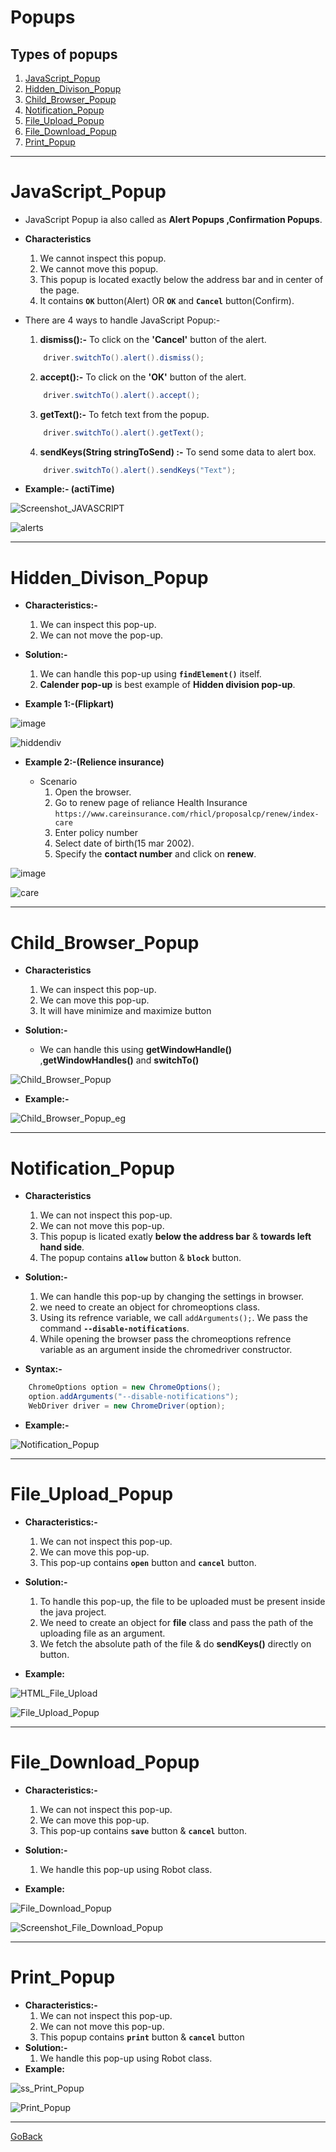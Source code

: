 # Popups

## Types of popups

1.  [JavaScript_Popup](#JavaScript_Popup)
2.  [Hidden_Divison_Popup](#Hidden_Divison_Popup)
3.  [Child_Browser_Popup](#Child_Browser_Popup)
4.  [Notification_Popup](#Notification_Popup)
5.  [File_Upload_Popup](#File_Upload_Popup)
6.  [File_Download_Popup](#File_Download_Popup)
7.  [Print_Popup](#Print_Popup)


********************************************************************************
# JavaScript_Popup

- JavaScript Popup ia also called as **Alert Popups ,Confirmation Popups**.
- **Characteristics**
    1. We cannot inspect this popup.
    2. We cannot move this popup.
    3. This popup is located exactly below the address bar and in center of the page.
    4. It contains **`OK`** button(Alert) OR **`OK`** and **`Cancel`** button(Confirm). 
    
- There are 4 ways to handle JavaScript Popup:-

    1.  **dismiss():-** To click on the **'Cancel'** button of the alert.
    ```java
        driver.switchTo().alert().dismiss();
    ```

    2.  **accept():-** To click on the **'OK'** button of the alert.
    ```java
        driver.switchTo().alert().accept();
    ```

    3.  **getText():-** To fetch text from the popup.
    ```java
        driver.switchTo().alert().getText();
    ```

    4.  **sendKeys(String stringToSend) :-** To send some data to alert box.
    ```java
        driver.switchTo().alert().sendKeys("Text");
    ```
- **Example:- (actiTime)**

![Screenshot_JAVASCRIPT](../../../Images/Screenshot_JAVASCRIPT%20(1053).png)

![alerts](https://user-images.githubusercontent.com/88243315/186230279-baca9bb2-da0d-4b05-8447-7c1c5804f2e9.png)


**************************************************************

# Hidden_Divison_Popup

- **Characteristics:-**
    1. We can inspect this pop-up.
    2. We can not move the pop-up.

- **Solution:-**
    1. We can handle this pop-up using **`findElement()`** itself.
    2. **Calender pop-up** is best example of **Hidden division pop-up**.

- **Example 1:-(Flipkart)**

![image](https://user-images.githubusercontent.com/88243315/186739492-11c20d2b-5a14-4531-8dd8-cb0072370299.png)


![hiddendiv](https://user-images.githubusercontent.com/88243315/186739659-2c09ac76-3365-4285-ae22-f516927b3ffd.png)

- **Example 2:-(Relience insurance)**

    - Scenario
        1. Open the browser.
        2. Go to renew page of reliance Health Insurance `https://www.careinsurance.com/rhicl/proposalcp/renew/index-care`
        3. Enter policy number
        4. Select date of birth(15 mar 2002).
        5. Specify the **contact number** and click on **renew**.

![image](https://user-images.githubusercontent.com/88243315/187043787-4064011b-3043-4823-a678-b1ddf3e40213.png)


![care](https://user-images.githubusercontent.com/88243315/187043793-702f8ad3-4a75-4540-9040-98538812d3e1.png)


**************************************************************
# Child_Browser_Popup
- **Characteristics**
    1. We can inspect this pop-up.
    2. We can move this pop-up.
    3. It will have minimize and maximize button

- **Solution:-**
    - We can handle this using **getWindowHandle()** ,**getWindowHandles()** and **switchTo()** 
    
![Child_Browser_Popup](../../../Images/Child_Browser_Popup.png)
- **Example:-**

![Child_Browser_Popup_eg](../../../Images/Screenshot_Child_Browser_Popup%20(1049).png)
**************************************************************
# Notification_Popup
- **Characteristics**
    1. We can not inspect this pop-up.
    2. We can not move this pop-up.
    3. This popup is licated exatly **below the address bar** & **towards left hand side**.
    4. The popup contains **`allow`** button & **`block`** button.

- **Solution:-**
    1. We can handle this pop-up by changing the settings in browser.
    2. we need to create an object for chromeoptions class.
    3. Using its refrence variable, we call `addArguments();`. We pass the command **`--disable-notifications`**.
    4. While opening the browser pass the chromeoptions refrence variable as an argument inside the chromedriver constructor.

- **Syntax:-**
```java
    ChromeOptions option = new ChromeOptions();
    option.addArguments("--disable-notifications");
    WebDriver driver = new ChromeDriver(option);
```

- **Example:-**

![Notification_Popup](../../../Images/Notification_Popup.png)

**************************************************************


# File_Upload_Popup
- **Characteristics:-**
    1. We can not inspect this pop-up.
    2. We can move this pop-up.
    3. This pop-up contains **`open`** button and **`cancel`** button. 

- **Solution:-**
    1. To handle this pop-up, the file to be uploaded must be present inside the java project.
    2. We need to create an object for **file** class and pass the path of the uploading file as an argument.
    3. We fetch the absolute path of the file & do **sendKeys()** directly on button. 

- **Example:**

![HTML_File_Upload](../../../Images/HTML_File_Upload.png)

![File_Upload_Popup](../../../Images/File_Upload_Popup.png)


**************************************************************


# File_Download_Popup
- **Characteristics:-**
    1. We can not inspect this pop-up.
    2. We can move this pop-up.
    3. This pop-up contains **`save`** button & **`cancel`** button.
    
- **Solution:-**
    1. We handle this pop-up using Robot class.

- **Example:**

![File_Download_Popup](../../../Images/File_Download_Popup.png)

![Screenshot_File_Download_Popup](../../../Images/Screenshot_File_Download_Popup(1050).png)
**************************************************************
# Print_Popup
- **Characteristics:-**
    1. We can not inspect this pop-up.
    2. We can not move this pop-up.
    3. This popup contains **`print`** button & **`cancel`** button
- **Solution:-**
    1. We handle this pop-up using Robot class.
- **Example:**

![ss_Print_Popup](../../../Images/Screenshot_Print_Popup%20(1048).png)

![Print_Popup](../../../Images/Print_Popup.png)

**************************************************************





[GoBack](https://github.com/NinadKarlekar/Selenium/blob/4316f057532f7bd3089d4e841319c5ce03f9b83d/README.md)